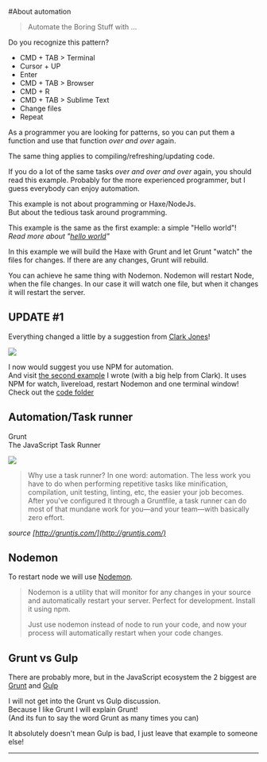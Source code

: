 #About automation

> Automate the Boring Stuff with ...

Do you recognize this pattern? 

- CMD + TAB > Terminal
- Cursor + UP
- Enter
- CMD + TAB > Browser
- CMD + R
- CMD + TAB > Sublime Text
- Change files
- Repeat


As a programmer you are looking for patterns, so you can put them a function and use that function *over and over* again.

The same thing applies to compiling/refreshing/updating code.

If you do a lot of the same tasks *over and over and over* again, you should read this example.
Probably for the more experienced programmer, but I guess everybody can enjoy automation.

This example is not about programming or Haxe/NodeJs.  
But about the tedious task around programming.

This example is the same as the first example: a simple "Hello world"!  
*Read more about "[hello world](../00helloworld/about.md)"*

In this example we will build the Haxe with Grunt and let Grunt "watch" the files for changes.
If there are any changes, Grunt will rebuild.

You can achieve he same thing with Nodemon.
Nodemon will restart Node, when the file changes.
In our case it will watch one file, but when it changes it will restart the server.


## UPDATE #1

Everything changed a little by a suggestion from [Clark Jones](https://disqus.com/home/discussion/haxeandnodejs/haxe_and_nodejs_91/#comment-2291149693)! 

![](https://www.npmjs.com/static/images/npm-logo.svg)

I now would suggest you use NPM for automation.   
And visit [the second example](example2.md) I wrote (with a big help from Clark). It uses NPM for watch, livereload, restart Nodemon and one terminal window!  
Check out the [code folder](https://github.com/MatthijsKamstra/haxenode/tree/master/11automation/code2)




## Automation/Task runner

Grunt   
The JavaScript Task Runner

![](http://gruntjs.com/img/grunt-logo.png)

> Why use a task runner?
> In one word: automation. The less work you have to do when performing repetitive tasks like minification, compilation, unit testing, linting, etc, the easier your job becomes. After you've configured it through a Gruntfile, a task runner can do most of that mundane work for you—and your team—with basically zero effort.

*source [http://gruntjs.com/](http://gruntjs.com/)*


## Nodemon

To restart node we will use [Nodemon](http://nodemon.io/).

>Nodemon is a utility that will monitor for any changes in your source and automatically restart your server. Perfect for development. Install it using npm.
>
>Just use nodemon instead of node to run your code, and now your process will automatically restart when your code changes. 



## Grunt vs Gulp

There are probably more, but in the JavaScript ecosystem the 2 biggest are 
[Grunt](http://gruntjs.com/) and [Gulp](http://gulpjs.com/)

I will not get into the Grunt vs Gulp discussion.  
Because I like Grunt I will explain Grunt!  
(And its fun to say the word Grunt as many times you can)

It absolutely doesn't mean Gulp is bad, I just leave that example to someone else!



---
